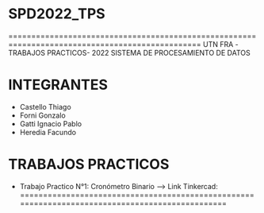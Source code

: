 # SPD2022_TPS
================================================================================================
 UTN FRA                              -TRABAJOS PRACTICOS-                                  2022
                                SISTEMA DE PROCESAMIENTO DE DATOS
                                        

INTEGRANTES
===========
- Castello Thiago
- Forni Gonzalo
- Gatti Ignacio Pablo
- Heredia Facundo

TRABAJOS PRACTICOS
==================
- Trabajo Practico N°1: Cronómetro Binario
--> Link Tinkercad: 
================================================================================================
